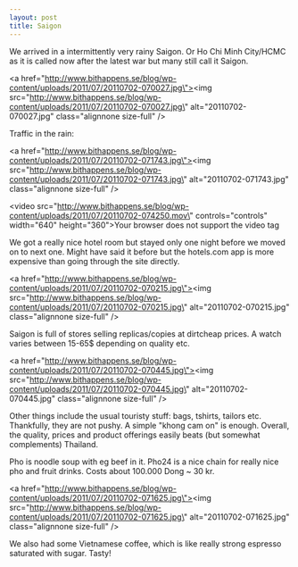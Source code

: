 ```yaml
---
layout: post
title: Saigon
---
```


We arrived in a intermittently very rainy Saigon. Or Ho Chi Minh City/HCMC as it is called now after the latest war but many still call it Saigon. 



<a href=\"http://www.bithappens.se/blog/wp-content/uploads/2011/07/20110702-070027.jpg\"><img src=\"http://www.bithappens.se/blog/wp-content/uploads/2011/07/20110702-070027.jpg\" alt=\"20110702-070027.jpg\" class=\"alignnone size-full\" /></a>

Traffic in the rain:


<a href=\"http://www.bithappens.se/blog/wp-content/uploads/2011/07/20110702-071743.jpg\"><img src=\"http://www.bithappens.se/blog/wp-content/uploads/2011/07/20110702-071743.jpg\" alt=\"20110702-071743.jpg\" class=\"alignnone size-full\" /></a>

<video src=\"http://www.bithappens.se/blog/wp-content/uploads/2011/07/20110702-074250.mov\" controls=\"controls\" width=\"640\" height=\"360\">Your browser does not support the video tag</video>

We got a really nice hotel room but stayed only one night before we moved on to next one. Might have said it before but the hotels.com app is more expensive than going through the site directly. 



<a href=\"http://www.bithappens.se/blog/wp-content/uploads/2011/07/20110702-070215.jpg\"><img src=\"http://www.bithappens.se/blog/wp-content/uploads/2011/07/20110702-070215.jpg\" alt=\"20110702-070215.jpg\" class=\"alignnone size-full\" /></a>

Saigon is full of stores selling replicas/copies at dirtcheap prices. A watch varies between 15-65$ depending on quality etc.



<a href=\"http://www.bithappens.se/blog/wp-content/uploads/2011/07/20110702-070445.jpg\"><img src=\"http://www.bithappens.se/blog/wp-content/uploads/2011/07/20110702-070445.jpg\" alt=\"20110702-070445.jpg\" class=\"alignnone size-full\" /></a>

Other things include the usual touristy stuff: bags, tshirts, tailors etc. Thankfully, they are not pushy. A simple \"khong cam on\" is enough. Overall, the quality, prices and product offerings easily beats (but somewhat complements) Thailand.

Pho is noodle soup with eg beef in it. Pho24 is a nice chain for really nice pho and fruit drinks. Costs about 100.000 Dong ~ 30 kr. 

<a href=\"http://www.bithappens.se/blog/wp-content/uploads/2011/07/20110702-071625.jpg\"><img src=\"http://www.bithappens.se/blog/wp-content/uploads/2011/07/20110702-071625.jpg\" alt=\"20110702-071625.jpg\" class=\"alignnone size-full\" /></a>

We also had some Vietnamese coffee, which is like really strong espresso saturated with sugar. Tasty!